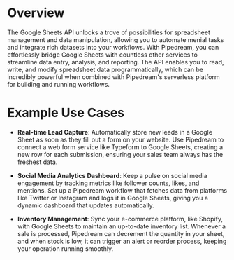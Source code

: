 # Overview

The Google Sheets API unlocks a trove of possibilities for spreadsheet management and data manipulation, allowing you to automate menial tasks and integrate rich datasets into your workflows. With Pipedream, you can effortlessly bridge Google Sheets with countless other services to streamline data entry, analysis, and reporting. The API enables you to read, write, and modify spreadsheet data programmatically, which can be incredibly powerful when combined with Pipedream's serverless platform for building and running workflows.

# Example Use Cases

- **Real-time Lead Capture**: Automatically store new leads in a Google Sheet as soon as they fill out a form on your website. Use Pipedream to connect a web form service like Typeform to Google Sheets, creating a new row for each submission, ensuring your sales team always has the freshest data.

- **Social Media Analytics Dashboard**: Keep a pulse on social media engagement by tracking metrics like follower counts, likes, and mentions. Set up a Pipedream workflow that fetches data from platforms like Twitter or Instagram and logs it in Google Sheets, giving you a dynamic dashboard that updates automatically.

- **Inventory Management**: Sync your e-commerce platform, like Shopify, with Google Sheets to maintain an up-to-date inventory list. Whenever a sale is processed, Pipedream can decrement the quantity in your sheet, and when stock is low, it can trigger an alert or reorder process, keeping your operation running smoothly.

